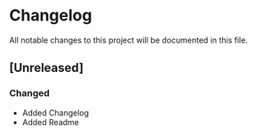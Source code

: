 # Changelog
All notable changes to this project will be documented in this file.

## [Unreleased]
### Changed
- Added Changelog
- Added Readme

